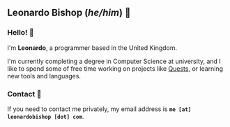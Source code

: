 ## Leonardo Bishop (*he/him*) 👋

### Hello! 🎉

I'm **Leonardo**, a programmer based in the United Kingdom.

I'm currently completing a degree in Computer Science at university, 
and I like to spend some of free time working on projects like
[Quests](https://github.com/LMBishop/Quests),
or learning new tools and languages.

<!---
Unfortunately, I'm not able to be very active during term-time, so if you are
wondering why I have not responded to your issue then this is the reason.
That, combined with general burn-out, means that issues may go uninvestigated,
questions may not be responded to, and features or bug-fuxes may not be
added for some time.
--->

### Contact 📩

If you need to contact me privately, my email address is 
**`me [at] leonardobishop [dot] com`**.
